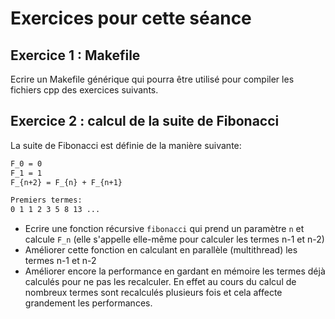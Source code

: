 # Exercices pour cette séance

## Exercice 1 : Makefile

Ecrire un Makefile générique qui pourra être utilisé pour compiler les fichiers cpp des exercices suivants.

## Exercice 2 : calcul de la suite de Fibonacci

La suite de Fibonacci est définie de la manière suivante:
```latex
F_0 = 0
F_1 = 1
F_{n+2} = F_{n} + F_{n+1}

Premiers termes:
0 1 1 2 3 5 8 13 ...
```

* Ecrire une fonction récursive `fibonacci` qui prend un paramètre `n` et calcule `F_n` (elle s'appelle elle-même pour calculer les termes n-1 et n-2)
* Améliorer cette fonction en calculant en parallèle (multithread) les termes n-1 et n-2
* Améliorer encore la performance en gardant en mémoire les termes déjà calculés pour ne pas les recalculer. En effet au cours du calcul de nombreux termes sont recalculés plusieurs fois et cela affecte grandement les performances.